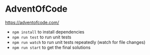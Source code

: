 # AdventOfCode
https://adventofcode.com/

* `npm install` to install dependencies
* `npm run test` to run unit tests
* `npm run watch` to run unit tests repeatedly (watch for file changes)
* `npm run start` to get the final solutions
